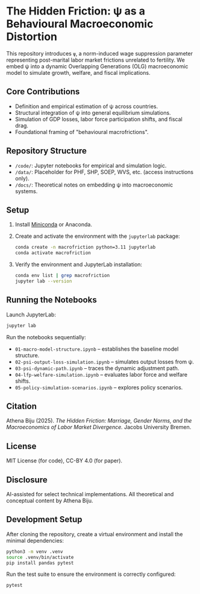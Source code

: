 # The Hidden Friction: ψ as a Behavioural Macroeconomic Distortion

This repository introduces `ψ`, a norm-induced wage suppression parameter representing post-marital labor market frictions unrelated to fertility. We embed ψ into a dynamic Overlapping Generations (OLG) macroeconomic model to simulate growth, welfare, and fiscal implications.
 
 ## Core Contributions
 - Definition and empirical estimation of ψ across countries.
 - Structural integration of ψ into general equilibrium simulations.
 - Simulation of GDP losses, labor force participation shifts, and fiscal drag.
 - Foundational framing of "behavioural macrofrictions".
 
 ## Repository Structure
 - `/code/`: Jupyter notebooks for empirical and simulation logic.
 - `/data/`: Placeholder for PHF, SHP, SOEP, WVS, etc. (access instructions only).
 - `/docs/`: Theoretical notes on embedding ψ into macroeconomic systems.
 
## Setup

1. Install [Miniconda](https://docs.conda.io/en/latest/miniconda.html) or Anaconda.
2. Create and activate the environment with the `jupyterlab` package:

   ```bash
   conda create -n macrofriction python=3.11 jupyterlab
   conda activate macrofriction
   ```
3. Verify the environment and JupyterLab installation:

   ```bash
   conda env list | grep macrofriction
   jupyter lab --version
   ```

## Running the Notebooks

Launch JupyterLab:

```bash
jupyter lab
```

Run the notebooks sequentially:

- `01-macro-model-structure.ipynb` – establishes the baseline model structure.
- `02-psi-output-loss-simulation.ipynb` – simulates output losses from ψ.
- `03-psi-dynamic-path.ipynb` – traces the dynamic adjustment path.
- `04-lfp-welfare-simulation.ipynb` – evaluates labor force and welfare shifts.
- `05-policy-simulation-scenarios.ipynb` – explores policy scenarios.

 ## Citation
 Athena Biju (2025). *The Hidden Friction: Marriage, Gender Norms, and the Macroeconomics of Labor Market Divergence.* Jacobs University Bremen.
 
 ## License
 MIT License (for code), CC-BY 4.0 (for paper).
 
 ## Disclosure
 AI-assisted for select technical implementations. All theoretical and conceptual content by Athena Biju.

 ## Development Setup
 After cloning the repository, create a virtual environment and install the minimal dependencies:
 
 ```bash
 python3 -m venv .venv
 source .venv/bin/activate
 pip install pandas pytest
 ```
 
 Run the test suite to ensure the environment is correctly configured:
 
 ```bash
 pytest
 ```
